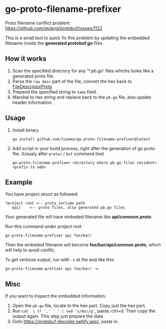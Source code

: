 # go-proto-filename-prefixer

Proto filename conflict problem: https://github.com/golang/protobuf/issues/1122

This is a small tool to quick fix this problem by updating the embedded filename inside the **generated protobuf go** files.

## How it works

1. Scan the specified directory for any '*.pb.go' files whichs looks like a generated proto file.
2. Parse the `raw desc` part of the file, convert the hex back to [FileDescriptorProto](https://github.com/protocolbuffers/protobuf/blob/master/src/google/protobuf/descriptor.proto)
3. Prepend the specified string to `name` field.
4. Marshal to hex string and replace back to the `pb.go` file, also update header information.

## Usage

1. Install binary

    `go install github.com/tuimeo/go-proto-filename-prefixer@latest`

2. Add script in your build process, right after the generation of go proto file. (Usualy after `protoc` / `buf` command line)

    `go-proto-filename-prefixer <directory where pb.go files resident> <prefix to add>`


## Example

You have project struct as followed:

```
*project root <-- proto include path
   api/    <-- proto files, also generated pb.go files
```

Your generated file will have embeded filename like **api/common.proto**.

Run this command under project root:

```
go-proto-filename-prefixer api foo/bar/
```

Then the embeded filename will become **foo/bar/api/common.proto**, which will help to avoid conflic.

To get verbose output, run with `-v` at the end like this:

```
go-proto-filename-prefixer api foo/bar/ -v
```

## Misc

If you want to inspect the embedded information:

1. Open the `pb.go` file, locate to the hex part. Copy just the hex part.
2. Run `cat  | tr ',' ' ' | sed 's/0x//g'`, paste, ctrl+d. Then copy the output again. This step just prepare the data
3. Goto https://protobuf-decoder.netlify.app/, paste in.
